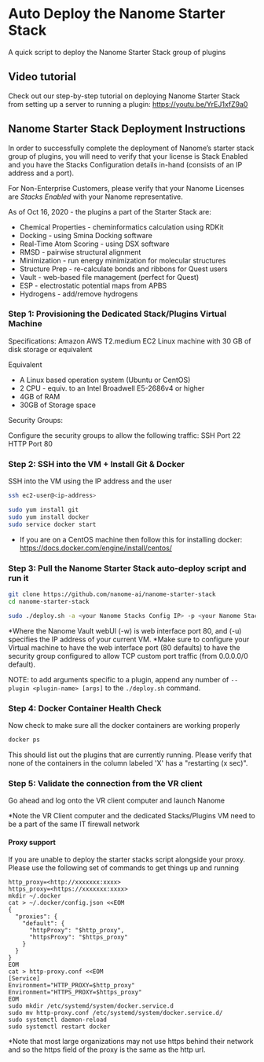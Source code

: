 # Auto Deploy the Nanome Starter Stack

A quick script to deploy the Nanome Starter Stack group of plugins

## Video tutorial

Check out our step-by-step tutorial on deploying Nanome Starter Stack from setting up a server to running a plugin:
https://youtu.be/YrEJ1xfZ9a0

## Nanome Starter Stack Deployment Instructions

In order to successfully complete the deployment of Nanome’s starter stack group of plugins, you will need to verify that your license is Stack Enabled and you have the Stacks Configuration details in-hand (consists of an IP address and a port).

For Non-Enterprise Customers, please verify that your Nanome Licenses are _Stacks Enabled_ with your Nanome representative.

As of Oct 16, 2020 - the plugins a part of the Starter Stack are:

- Chemical Properties - cheminformatics calculation using RDKit
- Docking - using Smina Docking software
- Real-Time Atom Scoring - using DSX software
- RMSD - pairwise structural alignment
- Minimization - run energy minimization for molecular structures
- Structure Prep - re-calculate bonds and ribbons for Quest users
- Vault - web-based file management (perfect for Quest)
- ESP - electrostatic potential maps from APBS
- Hydrogens - add/remove hydrogens

### Step 1: Provisioning the Dedicated Stack/Plugins Virtual Machine

Specifications:
Amazon AWS T2.medium EC2 Linux machine with 30 GB of disk storage or equivalent

Equivalent

- A Linux based operation system (Ubuntu or CentOS)
- 2 CPU - equiv. to an Intel Broadwell E5-2686v4 or higher
- 4GB of RAM
- 30GB of Storage space

Security Groups:

Configure the security groups to allow the following traffic:
SSH Port 22
HTTP Port 80

### Step 2: SSH into the VM + Install Git & Docker

SSH into the VM using the IP address and the user

```sh
ssh ec2-user@<ip-address>

sudo yum install git
sudo yum install docker
sudo service docker start
```

* If you are on a CentOS machine then follow this for installing docker: https://docs.docker.com/engine/install/centos/

### Step 3: Pull the Nanome Starter Stack auto-deploy script and run it

```sh
git clone https://github.com/nanome-ai/nanome-starter-stack
cd nanome-starter-stack

sudo ./deploy.sh -a <your Nanome Stacks Config IP> -p <your Nanome Stacks Config port> --plugin vault -w 80 -u <your VM Host IP>:80
```

*Where the Nanome Vault webUI (-w) is web interface port 80, and (-u) specifies the IP address of your current VM.
*Make sure to configure your Virtual machine to have the web interface port (80 defaults) to have the security group configured to allow TCP custom port traffic (from 0.0.0.0/0 default).

NOTE: to add arguments specific to a plugin, append any number of `--plugin <plugin-name> [args]` to the `./deploy.sh` command.

### Step 4: Docker Container Health Check

Now check to make sure all the docker containers are working properly

```sh
docker ps
```

This should list out the plugins that are currently running. Please verify that none of the containers in the column labeled 'X' has a "restarting (x sec)".

### Step 5: Validate the connection from the VR client

Go ahead and log onto the VR client computer and launch Nanome

\*Note the VR Client computer and the dedicated Stacks/Plugins VM need to be a part of the same IT firewall network


#### Proxy support
If you are unable to deploy the starter stacks script alongside your proxy. Please use the following set of commands to get things up and running

```
http_proxy=<http://xxxxxxx:xxxx>
https_proxy=<https://xxxxxxx:xxxx>
mkdir ~/.docker
cat > ~/.docker/config.json <<EOM
{
  "proxies": {
    "default": {
      "httpProxy": "$http_proxy",
      "httpsProxy": "$https_proxy"
    }
  }
}
EOM
cat > http-proxy.conf <<EOM
[Service]
Environment="HTTP_PROXY=$http_proxy"
Environment="HTTPS_PROXY=$https_proxy"
EOM
sudo mkdir /etc/systemd/system/docker.service.d
sudo mv http-proxy.conf /etc/systemd/system/docker.service.d/
sudo systemctl daemon-reload
sudo systemctl restart docker
```

*Note that most large organizations may not use https behind their network and so the https field of the proxy is the same as the http url.
